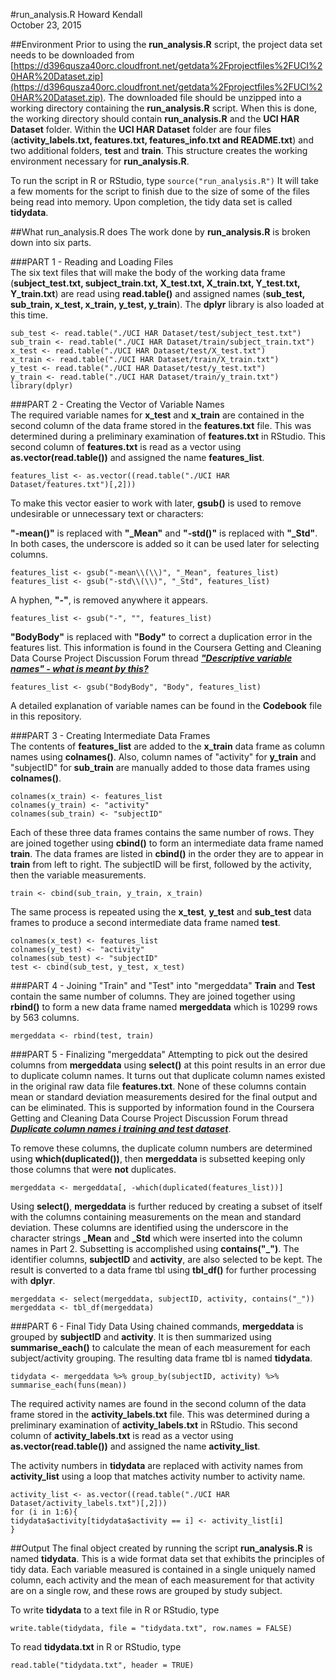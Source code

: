 #run\_analysis.R
Howard Kendall      
October 23, 2015     

##Environment
Prior to using the **run\_analysis.R** script, the project data set needs to be downloaded from [https://d396qusza40orc.cloudfront.net/getdata%2Fprojectfiles%2FUCI%20HAR%20Dataset.zip](https://d396qusza40orc.cloudfront.net/getdata%2Fprojectfiles%2FUCI%20HAR%20Dataset.zip).  The downloaded file should be unzipped into a working directory containing the **run\_analysis.R** script. When this is done, the working directory should contain **run\_analysis.R** and the  **UCI HAR Dataset** folder.  Within the **UCI HAR Dataset** folder are four files (**activity\_labels.txt, features.txt, features\_info.txt and README.txt**) and two additional folders, **test** and **train**. This structure creates the working environment necessary for **run\_analysis.R**.     

To run the script in R or RStudio, type `source("run_analysis.R")` It will take a few moments for the script to finish due to the size of some of the files being read into memory.  Upon completion, the tidy data set is called **tidydata**.      
    
##What run\_analysis.R does
The work done by **run\_analysis.R** is broken down into six parts.     

###PART 1 - Reading and Loading Files     
The six text files that will make the body of the working data frame (**subject\_test.txt, subject\_train.txt, X\_test.txt, X\_train.txt, Y\_test.txt, Y\_train.txt**) are read using **read.table()** and assigned names (**sub\_test, sub\_train, x\_test, x\_train, y\_test, y\_train**). The **dplyr** library is also loaded at this time.

    sub_test <- read.table("./UCI HAR Dataset/test/subject_test.txt")
    sub_train <- read.table("./UCI HAR Dataset/train/subject_train.txt")
    x_test <- read.table("./UCI HAR Dataset/test/X_test.txt")
    x_train <- read.table("./UCI HAR Dataset/train/X_train.txt")
    y_test <- read.table("./UCI HAR Dataset/test/y_test.txt")
    y_train <- read.table("./UCI HAR Dataset/train/y_train.txt")
    library(dplyr)
###PART 2 - Creating the Vector of Variable Names     
The required variable names for **x\_test** and **x\_train** are contained in the second column of the data frame stored in the **features.txt** file. This was determined during a preliminary examination of **features.txt** in RStudio.  This second column of **features.txt** is read as a vector using **as.vector(read.table())** and assigned the name **features\_list**.     

    features_list <- as.vector((read.table("./UCI HAR Dataset/features.txt")[,2]))
To make this vector easier to work with later, **gsub()** is used to remove undesirable or unnecessary text or characters:     

**"-mean()"** is replaced with **"\_Mean"** and **"-std()"** is replaced with **"_Std"**. In both cases, the underscore is added so it can be used later for selecting columns.     

    features_list <- gsub("-mean\\(\\)", "_Mean", features_list)
    features_list <- gsub("-std\\(\\)", "_Std", features_list)
A hyphen, **"-"**, is removed anywhere it appears.     

    features_list <- gsub("-", "", features_list)     
 
**"BodyBody"** is replaced with **"Body"** to correct a duplication error in the features list. This information is found in the Coursera Getting and Cleaning Data Course Project Discussion Forum thread [***"Descriptive variable names" - what is meant by this?***](https://class.coursera.org/getdata-033/forum/thread?thread_id=118)     

    features_list <- gsub("BodyBody", "Body", features_list)     
A detailed explanation of variable names can be found in the **Codebook** file in this repository.

###PART 3 - Creating Intermediate Data Frames     
The contents of **features\_list** are added to the **x\_train** data frame as column names using **colnames()**. Also, column names of "activity" for **y\_train** and "subjectID" for **sub\_train** are manually added to those data frames using **colnames()**.     

    colnames(x_train) <- features_list
    colnames(y_train) <- "activity"
    colnames(sub_train) <- "subjectID"
Each of these three data frames contains the same number of rows.  They are joined together using **cbind()** to form an intermediate data frame named **train**.  The data frames are listed in **cbind()** in the order they are to appear in **train** from left to right.  The subjectID will be first, followed by the activity, then the variable measurements.     

    train <- cbind(sub_train, y_train, x_train)
The same process is repeated using the **x\_test**, **y\_test** and **sub\_test** data frames to produce a second intermediate data frame named **test**.      

    colnames(x_test) <- features_list
    colnames(y_test) <- "activity"
    colnames(sub_test) <- "subjectID"
    test <- cbind(sub_test, y_test, x_test)
###PART 4 - Joining "Train" and "Test" into "mergeddata"
**Train** and **Test** contain the same number of columns.  They are joined together using **rbind()** to form a new data frame named **mergeddata** which is 10299 rows by 563 columns.     

    mergeddata <- rbind(test, train)
###PART 5 - Finalizing "mergeddata"
Attempting to pick out the desired columns from **mergeddata** using **select()** at this point results in an error due to duplicate column names.  It turns out that duplicate column names existed in the original raw data file **features.txt**.  None of these columns contain mean or standard deviation measurements desired for the final output and can be eliminated.  This is supported by information found in the Coursera Getting and Cleaning Data Course Project Discussion Forum thread [***Duplicate column names i training and test dataset***](https://class.coursera.org/getdata-033/forum/thread?thread_id=194).     

To remove these columns, the duplicate column numbers are determined using **which(duplicated())**, then **mergeddata** is subsetted keeping only those columns that were **not** duplicates.     

    mergeddata <- mergeddata[, -which(duplicated(features_list))]
Using **select()**, **mergeddata** is further reduced by creating a subset of itself  with the columns containing measurements on the mean and standard deviation.  These columns are identified using the underscore in the character strings **\_Mean** and **\_Std** which were inserted into the column names in Part 2. Subsetting is accomplished using **contains("\_")**.  The identifier columns, **subjectID** and **activity**, are also selected to be kept.  The result is converted to a data frame tbl using **tbl\_df()** for further processing with **dplyr**.     

    mergeddata <- select(mergeddata, subjectID, activity, contains("_"))
    mergeddata <- tbl_df(mergeddata)
###PART 6 - Final Tidy Data
Using chained commands, **mergeddata** is grouped by **subjectID** and **activity**. It is then summarized using **summarise\_each()** to calculate the mean of each measurement for each subject/activity grouping. The resulting data frame tbl is named **tidydata**.    

    tidydata <- mergeddata %>% group_by(subjectID, activity) %>% summarise_each(funs(mean))
The required activity names are found in the second column of the data frame stored in the **activity\_labels.txt** file. This was determined during a preliminary examination of **activity\_labels.txt** in RStudio.  This second column of **activity\_labels.txt** is read as a vector using **as.vector(read.table())** and assigned the name **activity\_list**.     

The activity numbers in **tidydata** are replaced with activity names from **activity\_list** using a loop that matches activity number to activity name.    

    activity_list <- as.vector((read.table("./UCI HAR Dataset/activity_labels.txt")[,2]))
    for (i in 1:6){
    tidydata$activity[tidydata$activity == i] <- activity_list[i]
    }
##Output
The final object created by running the script **run\_analysis.R** is named **tidydata**.  This is a wide format  data set that exhibits the principles of tidy data. Each variable measured is contained in a single  uniquely named column, each activity and the mean of each measurement for that activity are on a single row, and these rows are grouped by study subject.     

To write **tidydata** to a text file in R or RStudio, type     
    
    write.table(tidydata, file = "tidydata.txt", row.names = FALSE)
To read **tidydata.txt** in R or RStudio, type     

    read.table("tidydata.txt", header = TRUE)
